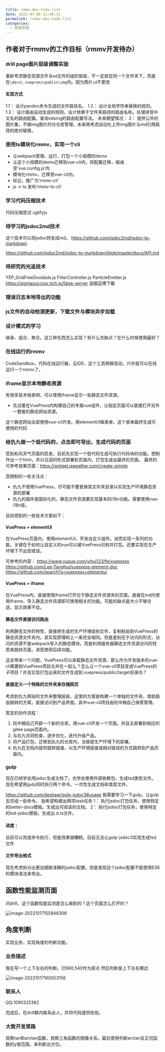 ```yaml
---
title: rmmv-dev-todo-list
date: 2022-07-06 11:46:31
permalink: /rmmv-dev-todo-list
categories: 
  - 自查资源
---
```


## 作者对于rmmv的工作目标（rmmv开发待办）

### drill page图片层级调整实验
重新考虑静态资源文件与`md`文件的组织层级，不一定放在同一个文件夹下，而是在`\docs\.vuepress\public\img`内。因为图片`id`不更改

#### 实现方式
1.1： 设计pandoc命令生成的文件路径名。
1.2： 设计全局字符串替换的规则。
1.3： 设计路由自动生成的规则。设计依赖于文件夹路径的路由名称。处理拼音中文名的路由配置。查询vdoing的路由配置写法。
未来期望情况：
2： 提供公共的图片集，不做img图片的分仓库管理。未来再考虑自动化上传img图片与md引用路径的绝对替换。







### 使用ts模块化rmmv，实现一个cli
- 让webpack管理，运行，打包一个小规模的demo
- 让这个小规模的demo迁移到vue-cli内，将配置迁移，缩减至‘vue.config.js’内
- 模块化rmmv，迁移至vue-cli内。
- 标记，推广为‘rmmv-cli’
- js -> ts 发布‘rmmv-ts-cli’


### 学习代码压缩技术
代码压缩尝试
uglifyjs





### 待学习的jsdoc2md技术
这个技术可以将jsdoc转变成md。
https://github.com/jsdoc2md/jsdoc-to-markdown

https://github.com/jsdoc2md/jsdoc-to-markdown/blob/master/docs/API.md


### 待研究的光追技术
YEP_GridFreeDoodads.js
FilterController.js
ParticleEmitter.js
https://sigmasuccour.itch.io/false-server
遊戲這裡下載




### 错误日志本地导出的功能

### js文件的自动检测更新，下载文件与模块异步加载

### 设计模式的学习
继承、组合、聚合。这三种东西怎么实现？有什么优缺点？在什么时候使用最好？



### 在线运行的rmmv
CodeSandbox，代码在线运行器，云IDE，这个工具稍做改动，兴许就可以在线运行一个rmmv了。





### iframe显示本地静态资源
有很多技术栈表明，可以使用iframe显示一些静态文件资源。
- 先试着在VuePress内构建自己的专属vue组件，让指定页面可以直接打开另外一整套的静态网站资源。

这个静态网站全部使用vue-cli开发。用elementUI做表单，这个表单最终生成可使用的代码




### 给仇九做一个低代码的，点击即可导出，生成代码的页面
受到和风天气页面的启发，目前先实现一个低代码生成可执行代码块的功能。想制作出一个html，并以合适的形式部署到页面内，打包生成出最终的页面。
最终的可参考效果页面：https://widget.qweather.com/create-simple

受限制的一些关注点：
- 仇九不使用VuePress，尽可能不要更换其文件夹目录以实现生产环境静态资源的部署
- 仇九的插件是国际化的，静态文件资源要实现基本的i18n功能。需要使用vue-i18n库。

目前想到的一些技术方案如下：




#### VuePress + elementUI
在VuePress页面内，使用elementUI，开发自定义组件。进而实现一系列的功能。关键在于如何让自定义的vue可以被VuePress识别并打包。还要实现在生产环境下不出现错误。

可参考的内容：
https://www.yuque.com/yihui123/fe/vuepress
https://github.com/Lee-Tanghui/vuepress-element-doc
https://github.com/search?q=vuepress+elementui



#### VuePress + iframe
在VuePress内，直接使用iframe打开位于静态文件资源夹的页面。直接在md内使用iframe，导入静态文件资源即可使用相关的功能。可能的缺点是大小不够合适，显示效果不佳。


#### 静态文件直接访问路由
利用静态文件的特性，直接把生成的生产环境级别文件，复制粘贴到VuePress的静态资源文件夹内。其实现原理和上一条完全相同。但是差别在于访问的形式，访问的资源不是webpack导入的静态模块，而是利用服务器静态文件资源访问的性质来跳转页面，进而使用后续功能。

这会带来一个问题，VuePress可以承载静态文件资源，那么作为开发版本的vue-cli需要和VuePress项目合并在一起么？怎么让一个vue-cli项目变成VuePress的子项目？并且实现打包出来的文件生成到.vuepress/public/target目录内？




#### 直接定义一个特殊的文件夹来存储网页
考虑到仇九网站的文件夹整理层级，这里的方案是构建一个单独的文件夹，借助路由跳转的方案，直接访问到产品界面。其中vue-cli项目由阮中楠自己保管管理。

暂定的协作流程：
1. 阮中楠自己开辟一个新的仓库，用vue-cli开发一个页面。并自主部署到相应的gitee page页面内。
2. 与仇九共同检查，逐步优化，迭代升级产品。
3. 将产品打包，迁移到仇九的仓库内，当做是生产环境下的部署。
4. 仇九在文档内提供跳转链接，以生产环境链接或相对路径的方式跳转到产品页面内。





### gulp
现在已经学会用jsdoc生成文档了。也学会使用外部依赖包，生成tsd类型文件。
现在希望用gulp同时执行两个命令。一次性生成文档和类型文件。

https://github.com/deshaw/gulp-jsdoc3#usage
我需要学习一下gulp。让gulp去完成一些命令。
我希望构建出两项task任务
1： 执行jsdoc打包任务，使用特定的better-docs模板。生成出可阅读的文档。
2： 执行jsdoc打包任务，使用特定的tsd-jsdoc模板。生成出.d.ts文件。

#### 进度：
目前可以完成命令执行，但是效果很糟糕。目前无法让gulp-jsdoc3实现生成tsd文件

#### 文件导出格式
现在考虑拆分出更加细致准确的jsdoc配置，但是发现这个jsdoc配置不能使用ES6的模块语法来导出。




## 函数性能监测页面
问drill，这个函数性能监测是怎么做到的？这个页面怎么打开的？

![image-20221017155846308](https://raw.githubusercontent.com/RuanZhongNan/img-store/main/img/image-20221017155846308.png)



## 角度判断
实现业务，实现角度的判断功能。

### 业务描述
我在写一个上下左右的判断。已960,540作为原点 然后判断是上下左右哪边

![image-20221017160053156](https://raw.githubusercontent.com/RuanZhongNan/img-store/main/img/image-20221017160053156.png)





### 联系人
QQ:1090325382

完成后，在drill群内联系此人，并将代码提供给他。

### 大致开发思路
观察tan和arctan函数，观察三角函数的图像关系。最后使用判断arctan反正切函数的y值范围，来判断出方位。